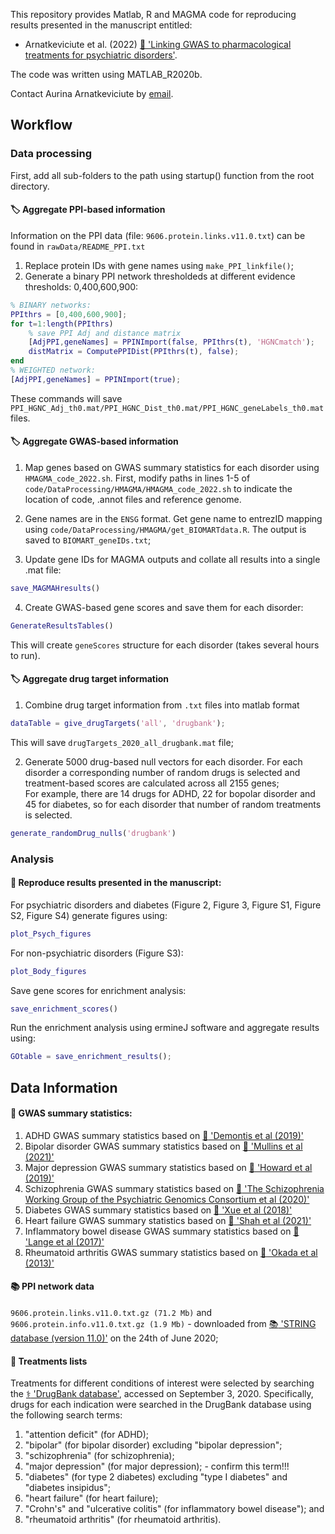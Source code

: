 
This repository provides Matlab, R and MAGMA code for reproducing results presented in the manuscript entitled: 

- Arnatkeviciute et al. (2022) [:green_book: 'Linking GWAS to pharmacological treatments for psychiatric disorders'](DOI).

The code was written using MATLAB_R2020b. 

Contact Aurina Arnatkeviciute by [email](mailto:aurina.arnatkeviciute@monash.edu).


## Workflow
### Data processing
First, add all sub-folders to the path using startup() function from the root directory. 

#### :label: Aggregate PPI-based information
Information on the PPI data (file: `9606.protein.links.v11.0.txt`) can be found in `rawData/README_PPI.txt`
1. Replace protein IDs with gene names using `make_PPI_linkfile()`; 
2. Generate a binary PPI network thresholdeds at different evidence thresholds: 0,400,600,900: 
```matlab
% BINARY networks:
PPIthrs = [0,400,600,900];
for t=1:length(PPIthrs)   
    % save PPI Adj and distance matrix
    [AdjPPI,geneNames] = PPINImport(false, PPIthrs(t), 'HGNCmatch');
    distMatrix = ComputePPIDist(PPIthrs(t), false);  
end
% WEIGHTED network:
[AdjPPI,geneNames] = PPINImport(true);
```
These commands will save `PPI_HGNC_Adj_th0.mat/PPI_HGNC_Dist_th0.mat/PPI_HGNC_geneLabels_th0.mat` files.   

#### :label: Aggregate GWAS-based information

1. Map genes based on GWAS summary statistics for each disorder using `HMAGMA_code_2022.sh`. 
First, modify paths in lines 1-5 of `code/DataProcessing/HMAGMA/HMAGMA_code_2022.sh` to indicate the location of code, .annot files and reference genome. 

2. Gene names are in the `ENSG` format. Get gene name to entrezID mapping using `code/DataProcessing/HMAGMA/get_BIOMARTdata.R`.
The output is saved to `BIOMART_geneIDs.txt`; 

3. Update gene IDs for MAGMA outputs and collate all results into a single .mat file: 
```matlab
save_MAGMAHresults()
```

4. Create GWAS-based gene scores and save them for each disorder: 
```matlab
GenerateResultsTables()
```
This will create `geneScores` structure for each disorder (takes several hours to run). 

#### :label: Aggregate drug target information

1. Combine drug target information from `.txt` files into matlab format
```matlab
dataTable = give_drugTargets('all', 'drugbank'); 
```
This will save `drugTargets_2020_all_drugbank.mat` file; 

2. Generate 5000 drug-based null vectors for each disorder. 
For each disorder a corresponding number of random drugs is selected and treatment-based scores are calculated across all 2155 genes;   
For example, there are 14 drugs for ADHD, 22 for bopolar disorder and 45 for diabetes, so for each disorder that number of random treatments is selected. 
```matlab
generate_randomDrug_nulls('drugbank')
```


### Analysis

#### :scroll: Reproduce results presented in the manuscript: 

For psychiatric disorders and diabetes (Figure 2, Figure 3, Figure S1, Figure S2, Figure S4) generate figures using: 
```matlab
plot_Psych_figures
```

For non-psychiatric disorders (Figure S3): 
```matlab
plot_Body_figures
```

Save gene scores for enrichment analysis: 
```matlab
save_enrichment_scores()
```

Run the enrichment analysis using ermineJ software and aggregate results using: 
```matlab
GOtable = save_enrichment_results(); 
```

## Data Information

#### :dna: GWAS summary statistics: 
1. ADHD GWAS summary statistics based on [:green_book: 'Demontis et al (2019)'](https://doi.org/10.1038/s41588-018-0269-7)
2. Bipolar disorder GWAS summary statistics based on [:green_book: 'Mullins et al (2021)'](https://doi.org/10.1038/s41588-021-00857-4)
3. Major depression GWAS summary statistics based on [:green_book: 'Howard et al (2019)'](https://doi.org/10.1038/s41593-018-0326-7)
4. Schizophrenia GWAS summary statistics based on [:green_book: 'The Schizophrenia Working Group of the Psychiatric Genomics Consortium et al (2020)'](https://doi.org/10.1101/2020.09.12.20192922)
5. Diabetes GWAS summary statistics based on [:green_book: 'Xue et al (2018)'](https://doi.org/10.1038/s41467-018-04951-w)
6. Heart failure GWAS summary statistics based on [:green_book: 'Shah et al (2021)'](https://doi.org/10.1038/s41467-019-13690-5)
7. Inflammatory bowel disease GWAS summary statistics based on [:green_book: 'Lange et al (2017)'](https://doi.org/10.1038/ng.3760)
8. Rheumatoid arthritis GWAS summary statistics based on [:green_book: 'Okada et al (2013)'](https://doi.org/10.1038/nature12873)


#### :books: PPI network data

`9606.protein.links.v11.0.txt.gz (71.2 Mb)` and `9606.protein.info.v11.0.txt.gz (1.9 Mb)` - downloaded from [:books: 'STRING database (version 11.0)'](https://string-db.org/cgi/download.pl?sessionId=a1fHJhN5R9Md&species_text=Homo+sapiens) on the 24th of June 2020;

#### :pill: Treatments lists
Treatments for different conditions of interest were selected by searching the [:medical_symbol: 'DrugBank database'](www.drugbank.ca), accessed on September 3, 2020. 
Specifically, drugs for each indication were searched in the DrugBank database using the following search terms: 
1. "attention deficit" (for ADHD);
2. "bipolar" (for bipolar disorder) excluding "bipolar depression";
3. "schizophrenia" (for schizophrenia); 
4. "major depression" (for major depression); - confirm this term!!! 
5. "diabetes" (for type 2 diabetes) excluding "type I diabetes" and "diabetes insipidus"; 
6. "heart failure" (for heart failure); 
7. "Crohn's" and "ulcerative colitis" (for inflammatory bowel disease"); and 
8. "rheumatoid arthritis" (for rheumatoid arthritis).
